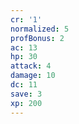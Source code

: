 ```yaml
---
cr: '1'
normalized: 5
profBonus: 2
ac: 13
hp: 30
attack: 4
damage: 10
dc: 11
save: 3
xp: 200
---
```

